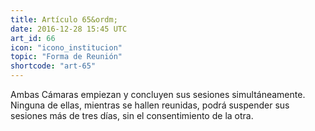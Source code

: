 ```yaml
---
title: Artículo 65&ordm;
date: 2016-12-28 15:45 UTC
art_id: 66
icon: "icono_institucion"
topic: "Forma de Reunión"
shortcode: "art-65"
---
```

Ambas Cámaras empiezan y concluyen sus sesiones simultáneamente. Ninguna de ellas, mientras se hallen reunidas, podrá suspender sus sesiones más de tres días, sin el consentimiento de la otra.
